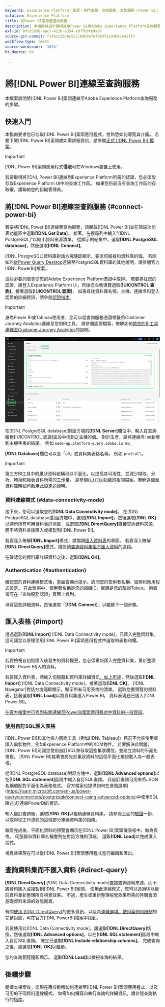 ```yaml
---
keywords: Experience Platform；首頁；熱門主題；查詢服務；查詢服務；Power BI；power bi；連線到查詢服務；
solution: Experience Platform
title: 將Power BI連線至查詢服務
description: 本檔案將逐步說明連線Power BI與Adobe Experience Platform查詢服務的步驟。
exl-id: 8fcd3056-aac7-4226-a354-ed7fb8fe9ad7
source-git-commit: f129c215ebc5dc169b9a7ef9b3faa3463ab413f3
workflow-type: tm+mt
source-wordcount: '1014'
ht-degree: 0%

---
```


# 將[!DNL Power BI]連線至查詢服務

本檔案說明將[!DNL Power BI]案頭連線至Adobe Experience Platform查詢服務的步驟。

## 快速入門

本指南要求您已存取[!DNL Power BI]案頭應用程式，並熟悉如何導覽其介面。 若要下載[!DNL Power BI]案頭或如需詳細資訊，請參閱[正式 [!DNL Power BI] 檔案](https://docs.microsoft.com/en-us/power-bi/)。

>[!IMPORTANT]
>
> [!DNL Power BI]案頭應用程式&#x200B;**僅限**&#x200B;可在Windows裝置上使用。

若要取得將[!DNL Power BI]連線到Experience Platform所需的認證，您必須能存取Experience Platform UI中的查詢工作區。 如果您目前沒有查詢工作區的存取權，請聯絡您的組織管理員。

## 將[!DNL Power BI]連線至查詢服務 {#connect-power-bi}

若要將[!DNL Power BI]連線至查詢服務，請開啟[!DNL Power BI]並在頂端功能表功能區中選取&#x200B;**[!DNL Get Data]**。 接著，在搜尋列中輸入&quot;[!DNL PostgreSQL]&quot;以縮小資料來源清單。 從顯示的結果中，選取&#x200B;**[!DNL PostgreSQL database]**，然後選取&#x200B;**[!DNL Connect]**。

[!DNL PostgreSQL]資料庫對話方塊隨即顯示，要求伺服器和資料庫的值。 有關如何[從Power Query Desktop](https://learn.microsoft.com/en-us/power-query/connectors/postgresql#connect-to-a-postgresql-database-from-power-query-desktop)連線至PostgreSQL資料庫的其他說明，請參閱官方[!DNL PowerBI]檔案。

這些必要的值會從您的Adobe Experience Platform憑證中取得。 若要尋找您的認證，請登入Experience Platform UI，然後從左側導覽選取&#x200B;**[!UICONTROL 查詢]**，接著選取&#x200B;**[!UICONTROL 認證]**。 如需尋找資料庫名稱、主機、連線埠和登入認證的詳細資訊，請參閱[認證指南](../ui/credentials.md)。

>[!IMPORTANT]
>
>身為Power BI或Tableau使用者，您可以從查詢服務憑證標籤將Customer Journey Analytics連線至您的BI工具。 請參閱認證檔案，瞭解如何[將您的BI工具連線至Customer Journey Analytics](../ui/credentials.md#connect-to-customer-journey-analytics)的說明。

![Experience Platform查詢工作區的[認證]索引標籤和[過期]認證已反白顯示。](../images/clients/power-bi/query-service-credentials-page.png)

在[!DNL PostgreSQL database]對話方塊的&#x200B;**[!DNL Server]**&#x200B;欄位中，輸入在查詢服務[!UICONTROL 認證]區段中找到之主機的值。 對於生產，請將連線埠`:80`新增到主機字串的結尾。 例如 `made-up.platform-query.adobe.io:80`。

**[!DNL Database]**&#x200B;欄位可以是「all」或資料集表格名稱。 例如 `prod:all`。

>[!IMPORTANT]
>
>第三方BI工具中的巢狀資料結構可以平面化，以提高其可用性，並減少擷取、分析、轉換和報表資料所需的工作量。 請參閱[`FLATTEN`功能](../key-concepts/flatten-nested-data.md)的相關檔案，瞭解連線至資料庫時如何啟用此設定的說明。

### 資料連線模式 {#data-connectivity-mode}

接下來，您可以選取您的&#x200B;**[!DNL Data Connectivity mode]**。 在[!DNL PostgreSQL database]對話方塊中，選取&#x200B;**[!DNL Import]**，然後選取&#x200B;**[!DNL OK]**&#x200B;以顯示所有可用資料表的清單，或選取&#x200B;**[!DNL DirectQuery]**&#x200B;直接查詢資料來源，而不將資料直接匯入或複製到[!DNL Power BI]。

若要深入瞭解&#x200B;**[!DNL Import]**&#x200B;模式，請閱讀[匯入資料表](#import)的章節。 若要深入瞭解&#x200B;**[!DNL DirectQuery]**&#x200B;模式，請閱讀[查詢資料集但不匯入資料](#direct-query)的區段。

在確認您的資料庫詳細資料之後，選取&#x200B;**[!DNL OK]**。

### Authentication {#authentication}

確認您的資料連線模式後，畫面會顯示提示，詢問您的使用者名稱、密碼和應用程式設定。 在此案例中，使用者名稱是您的組織ID，密碼是您的驗證Token。 兩者皆可在「查詢服務認證」頁面上找到。

填寫這些詳細資料，然後選取「**[!DNL Connect]**」以繼續下一個步驟。

## 匯入表格 {#import}

透過選取&#x200B;**[!DNL Import]** [!DNL Data Connectivity mode]，已匯入完整資料集，這可讓您以原樣使用[!DNL Power BI]案頭應用程式中選取的表格和欄。

>[!IMPORTANT]
>
>若要檢視自初始匯入後發生的資料變更，您必須重新匯入完整資料集，重新整理[!DNL Power BI]內的資料。

若要匯入資料表，請輸入伺服器和資料庫詳細資訊[，如上所述](#connect-power-bi)，然後選取&#x200B;**[!DNL Import]** [!DNL Data Connectivity mode]，接著選取&#x200B;**[!DNL OK]**。 [!DNL Navigator]對話方塊隨即顯示，顯示所有可用表格的清單。 選取您要預覽的資料表，接著選取&#x200B;**[!DNL Load]**&#x200B;以將資料集匯入Power BI。 資料表現在已匯入[!DNL Power BI]。

[在官方檔案中可找到有關連線至PowerBi案頭應用程式中資料的一般資訊](https://learn.microsoft.com/en-us/power-bi/connect-data/desktop-quickstart-connect-to-data#connect-to-data)。

### 使用自訂SQL匯入表格

[!DNL Power BI]和其他協力廠商工具（例如[!DNL Tableau]）目前不允許使用者匯入巢狀物件，例如Experience Platform中的XDM物件。 若要解決此問題，[!DNL Power BI]可讓您使用自訂SQL來存取這些巢狀欄位，並建立資料的平面化檢視。 [!DNL Power BI]接著會將先前巢狀資料的這個平面化檢視載入為一般表格。

從[!DNL PostgreSQL database]對話方塊中，選取&#x200B;**[!DNL Advanced options]**&#x200B;以在&#x200B;**[!DNL SQL statement]**&#x200B;區段中輸入自訂SQL查詢。 此自訂查詢可用來將JSON名稱值配對平面化為表格格式。 官方檔案也提供如何在進階選項](https://learn.microsoft.com/en-us/power-query/connectors/postgresql#connect-using-advanced-options)中使用SQL陳述式[連線PowerBI的資訊。

輸入自訂查詢後，選取&#x200B;**[!DNL OK]**&#x200B;以繼續連線資料庫。 請參閱上面的[驗證](#authentication)一節，以取得從工作流程的這個部分連線資料庫的指南。

驗證完成後，平面化資料的預覽會顯示在[!DNL Power BI]案頭儀表板中，做為表格。 伺服器和資料庫名稱會列在對話方塊的頂端。 選取&#x200B;**[!DNL Load]**&#x200B;以完成匯入程式。

視覺效果現在可以從[!DNL Power BI]案頭應用程式進行編輯和匯出。

## 查詢資料集而不匯入資料 {#direct-query}

**[!DNL DirectQuery]** [!DNL Data Connectivity mode]直接查詢資料來源，而不將資料匯入或複製到[!DNL Power BI]案頭。 使用此連線模式，您可以透過UI以目前資料重新整理所有視覺效果。 不過，產生或重新整理視覺效果所需的時間會因基礎資料來源的效能而異。

有關[使用 [!DNL DirectQuery]](https://learn.microsoft.com/en-us/power-bi/connect-data/desktop-use-directquery)的更多資訊，以及其[連線選項、使用案例和限制](https://learn.microsoft.com/en-us/power-bi/connect-data/desktop-directquery-about)的完整討論，可在官方[!DNL PowerBI]檔案中找到。

若要使用此[!DNL Data Connectivity mode]，請選取&#x200B;**[!DNL DirectQuery]**&#x200B;切換，然後選取&#x200B;**[!DNL Advanced options]**，以在&#x200B;**[!DNL SQL statement]**&#x200B;區段中輸入自訂SQL查詢。 確定已選取&#x200B;**[!DNL Include relationship columns]**。 完成查詢之後，請選取&#x200B;**[!DNL OK]**&#x200B;以繼續。

您的查詢預覽隨即顯示。 選取&#x200B;**[!DNL Load]**&#x200B;以檢視查詢的結果。

## 後續步驟

閱讀本檔案後，您現在應該瞭解如何連線至[!DNL Power BI]案頭應用程式，以及可用的不同資料連線模式。 如需如何撰寫和執行查詢的詳細資訊，請參閱查詢執行的[指南](../best-practices/writing-queries.md)。
